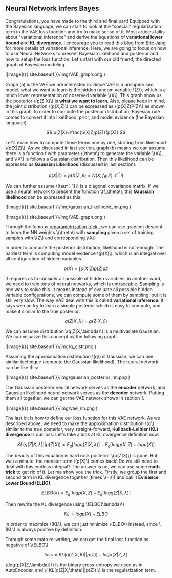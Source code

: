 Neural Network Infers Bayes
-----
Congratulations, you have made to the third and final part! Equipped with the Bayesian language, we can start to look at the "special" regularization term in the VAE loss function and try to make sense of it. Most articles talks about "variational inference" and derive the equations of **variational lower bound** and **KL divergence**. I encourage you to read this [blog from Eric Jang](http://blog.evjang.com/2016_08_01_archive.html) for more details of variational inference. Here, we are going to focus on how to use Neural Networks to present Bayesian likelihood and posterior and how to setup the loss function. Let's start with our old friend, the directed graph of Bayesian modeling. 

![image]({{ site.baseurl  }}/img/VAE_graph.png )

Graph (a) is the VAE we are interested in. Since VAE is a unsupervised model, what we want to learn is the hidden random variable \\(Z\\), which is a much lower representation of observed variable \\(X\\). This graph show us the posterior \\(p(Z\|X)\\) is **what we want to learn**. Also, please keep in mind, the joint distribution \\(p(X,Z)\\) can be expressed as \\(p(X\|Z)P(Z)\\) as shown in this graph. In order to compute the posterior distribution, Bayesian rule comes to convert it into likelihood, prior, and model evidence (the Bayesian language). 

$$ 
p(Z|X)=\frac{p(X|Z)p(Z)}{p(X)}
$$

Let's exam how to compute those terms one by one, starting from likelihood \\(p(X|Z)\\). As we discussed in last section, graph (b) means we can assume there is a function f with parameter \\(\theta\\) to generate the variable \\(X\\), and \\(X\\) is follows a Gaussian distribution. Then this likelihood can be expressed as **Gaussian Likelihood** (discussed in last section). 

$$
p(X|Z) = p(X|Z,\theta) = N(X; f_{\theta}(Z), \tau^{-1}I)
$$

We can further assume \\(tau^{-1}\\) is a diagonal covariance matrix. If we use a neural network to present the function \\(f_\theta\\), this **Gaussian likelihood** can be expressed as this:

![image]({{ site.baseurl  }}/img/gaussian_likelihood_nn.png )

![image]({{ site.baseurl  }}/img/VAE_graph.png )

Through the famous [reparametrization trick ](http://blog.evjang.com/2016_08_01_archive.html), we can use gradient descent to learn the NN weights \\(\theta\\) with **sampling** given a set of training samples with \\(Z\\) and corresponding \\(X\\)

In order to compute the posterior distribution, likelihood is not enough. The hardest term is computing model evidence \\(p(X)\\), which is an integral over all configuration of hidden variables. 

$$
p(X) = \int{p(X|Z)p(Z)dz}
$$

It requires us to consider all possible of hidden variables, in another word, we need to train tons of neural networks, which is untraceable. Sampling is one way to solve this. It means instead of evaluate all possible hidden variable configurations, we can compute some of them by sampling, but it is still very slow. The way VAE deal with this is called **variational inference**. It says we can try to learn a simple posterior which is easy to compute, and make it similar to the true posterior. 

$$
q(Z|X,\lambda) = p(Z|X,\theta)
$$

We can assume distribution \\(q(Z\|X,\lambda)\\) is a multivariate Gaussian. We can visualize this concept by the following graph.

![image]({{ site.baseurl  }}/img/q_distr.png )

Assuming the approximation distribution \\(q\\) is Gaussian, we can use similar technique (compute the Gaussian likelihood). The neural network can be like this:

![image]({{ site.baseurl  }}/img/gaussian_posterior_nn.png )

The Gaussian posterior neural network serves as the **encoder** network, and Gaussian likelihood neural network serves as the **decoder** network. Putting them all together, we can get the VAE network shown in section 1.

![image]({{ site.baseurl  }}/img/vae_nn.png )
 
The last bit is how to define our loss function for this VAE network. As we described above, we need to make the approximation distribution \\(q\\) similar to the true posterior, very straight-forward, **Kullback-Leibler (KL) divergence** is our loss. Let's take a look at KL divergence definition now:

$$
KL(q(Z|X,\lambda)||p(Z|X)) = E_q[log{q(Z|X,\lambda)}] - E_q[log{p(X,Z)} + log{p(X)}]
$$

The beauty of this equation is hard rock posterior \\(p(Z\|X)\\) is gone. But wait a minute, the monster term \\(p(X)\\) comes back! Do we still need to deal with this endless integral? The answer is no, we can use some **math trick** to get rid of it. Let me show you the trick. Firstly, we group the first and second term in KL divergence together (times \\(-1\\)) and call it **Evidence Lower Bound (ELBO)**. 

$$
ELBO(\lambda) = E_q[log{p(X,Z)} - E_q[log{q(Z|X,\lambda)}]
$$  

Then rewrite the KL divergence using \\(ELBO(\lambda)\\)

$$KL = log{p(X) - ELBO}$$

In order to maximize \\(KL\\), we can just minimize \\(ELBO\\) instead, since \\(KL\\) is always positive by definition. 

Through some math re-writing, we can get the final loss function as negative of \\(ELBO\\)

$$loss = KL(q(Z|X,\theta)||p(Z)) - log{p(X|Z,\lambda)}$$

\\(log{p(X\|Z,\lambda)}\\) is the binary cross-entropy we used as in AutoEncoder, and \\( KL(q(Z\|X,\theta)\|\|p(Z)) \\) is the regularization term. 






